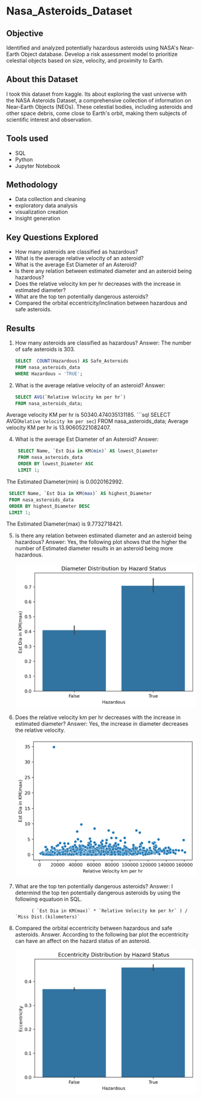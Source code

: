# Nasa_Asteroids_Dataset
## Objective
Identified and analyzed potentially hazardous asteroids using NASA's Near-Earth Object database.
Develop a risk assessment model to prioritize celestial objects based on size, velocity, and proximity to Earth.


## About this Dataset
I took this dataset from kaggle. Its about exploring the vast universe with the NASA Asteroids Dataset, a comprehensive collection of information
on Near-Earth Objects (NEOs). These celestial bodies, including asteroids and other space debris, come
close to Earth's orbit, making them subjects of scientific interest and observation.

## Tools used
- SQL
- Python
- Jupyter Notebook

## Methodology
- Data collection and cleaning
- exploratory data analysis
- visualization creation
- Insight generation

## Key Questions Explored
- How many asteroids are classified as hazardous?
- What is the average relative velocity of an asteroid?
- What is the average Est Diameter of an Asteroid?
- Is there any relation between estimated diameter and an asteroid being hazardous?
- Does the relative velocity km per hr decreases with the increase in estimated diameter?
- What are the top ten potentially dangerous asteroids?
-  Compared the orbital eccentricity/inclination between hazardous and safe asteroids.

## Results
1. How many asteroids are classified as hazardous?
   Answer: The number of safe asteroids is 303.
   ```sql
   SELECT  COUNT(Hazardous) AS Safe_Asteroids
   FROM nasa_asteroids_data
   WHERE Hazardous = 'TRUE';


2. What is the average relative velocity of an asteroid?
   Answer:

    ```sql
    SELECT AVG(`Relative Velocity km per hr`)
    FROM nasa_asteroids_data;
Average velocity KM per hr is 50340.474035131185.
    ```sql
    SELECT  AVG(`Relative Velocity km per sec`)
    FROM nasa_asteroids_data;
Average velocity KM per hr is 13.90605221082407.
    
4. What is the average Est Diameter of an Asteroid?
   Answer:
   ```sql
    SELECT Name, `Est Dia in KM(min)` AS lowest_Diameter
    FROM nasa_asteroids_data
    ORDER BY lowest_Diameter ASC
    LIMIT 1;
The Estimated Diameter(min) is 0.0020162992.
   ```sql
    SELECT Name, `Est Dia in KM(max)` AS highest_Diameter
    FROM nasa_asteroids_data
    ORDER BY highest_Diameter DESC
    LIMIT 1;
   ```
The Estimated Diameter(max) is 9.7732718421.

5. Is there any relation between estimated diameter and an asteroid being hazardous?
   Answer:
     Yes, the following plot shows that the higher the number of Estimated diameter results in an asteroid being more hazardous.
   
     ![](Distribution_of_Diameter.png)

7. Does the relative velocity km per hr decreases with the increase in estimated diameter?
   Answer:
     Yes, the increase in diameter decreases the relative velocity.

     ![Comparison](Comparing_diameter_with_velocity.png)

8. What are the top ten potentially dangerous asteroids?
   Answer: I determind the top ten potentially dangerous asteroids by using the following equatuon in SQL.

             ( `Est Dia in KM(max)` * `Relative Velocity km per hr` ) / `Miss Dist.(kilometers)`

9. Compared the orbital eccentricity between hazardous and safe asteroids.
   Answer. According to the following bar plot the eccentricity can have an affect on the hazard status of an asteroid.

     ![Eccentricity and hazard status](Eccentricity.png)

 
           



